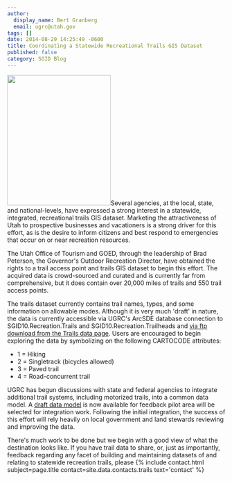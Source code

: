 ```yaml
---
author:
  display_name: Bert Granberg
  email: ugrc@utah.gov
tags: []
date: 2014-08-29 14:25:49 -0600
title: Coordinating a Statewide Recreational Trails GIS Dataset
published: false
category: SGID Blog
---
```


<p><a href="/images/404.png"><img src="/images/404.png" alt="" title="Trails snapshot" width="239" height="300" class="inline-text-left" /></a>Several agencies, at the local, state, and national-levels, have expressed a strong interest in a statewide, integrated, recreational trails GIS dataset. Marketing the attractiveness of Utah to prospective businesses and vacationers is a strong driver for this effort, as is the desire to inform citizens and best respond to emergencies that occur on or near recreation resources.</p>
<p>The Utah Office of Tourism and GOED, through the leadership of Brad Peterson, the Governor's Outdoor Recreation Director, have obtained the rights to a trail access point and trails GIS dataset to begin this effort. The acquired data is crowd-sourced and curated and is currently far from comprehensive, but it does contain over 20,000 miles of trails and 550 trail access points.</p>
<p>The trails dataset currently contains trail names, types, and some information on allowable modes. Although it is very much 'draft' in nature, the data is currently accessible via UGRC's ArcSDE database connection to SGID10.Recreation.Trails and SGID10.Recreation.Trailheads and <a href="{% link data/recreation/trails/index.html %}">via ftp download from the Trails data page</a>. Users are encouraged to begin exploring the data by symbolizing on the following CARTOCODE attributes:</p>
<ul>
<li>1 = Hiking</li>
<li>2 = Singletrack (bicycles allowed)</li>
<li>3 = Paved trail</li>
<li>4 = Road-concurrent trail</li>
</ul>
<p>UGRC has begun discussions with state and federal agencies to integrate additional trail systems, including motorized trails, into a common data model. A <a href="https://docs.google.com/a/utah.gov/spreadsheet/ccc?key=0Ar7VwMWMy3Z6dDVzUHYzV2NQZXlLUC12MG9qUFdyQmc&usp=drive_web#gid=0">draft data model</a> is now available for feedback pilot area will be selected for integration work. Following the initial integration, the success of this effort will rely heavily on local government and land stewards reviewing and improving the data.</p>
<p>There's much work to be done but we begin with a good view of what the destination looks like. If you have trail data to share, or, just as importantly, feedback regarding any facet of building and maintaining datasets of and relating to statewide recreation trails, please {% include contact.html subject=page.title contact=site.data.contacts.trails text='contact' %}</p>
